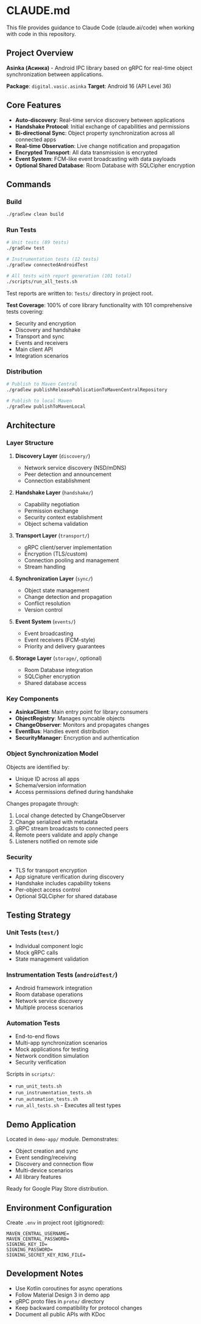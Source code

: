 # CLAUDE.md

This file provides guidance to Claude Code (claude.ai/code) when working with code in this repository.

## Project Overview

**Asinka (Асинка)** - Android IPC library based on gRPC for real-time object synchronization between applications.

**Package**: `digital.vasic.asinka`
**Target**: Android 16 (API Level 36)

## Core Features

- **Auto-discovery**: Real-time service discovery between applications
- **Handshake Protocol**: Initial exchange of capabilities and permissions
- **Bi-directional Sync**: Object property synchronization across all connected apps
- **Real-time Observation**: Live change notification and propagation
- **Encrypted Transport**: All data transmission is encrypted
- **Event System**: FCM-like event broadcasting with data payloads
- **Optional Shared Database**: Room Database with SQLCipher encryption

## Commands

### Build
```bash
./gradlew clean build
```

### Run Tests
```bash
# Unit tests (89 tests)
./gradlew test

# Instrumentation tests (12 tests)
./gradlew connectedAndroidTest

# All tests with report generation (101 total)
./scripts/run_all_tests.sh
```

Test reports are written to: `Tests/` directory in project root.

**Test Coverage**: 100% of core library functionality with 101 comprehensive tests covering:
- Security and encryption
- Discovery and handshake
- Transport and sync
- Events and receivers
- Main client API
- Integration scenarios

### Distribution
```bash
# Publish to Maven Central
./gradlew publishReleasePublicationToMavenCentralRepository

# Publish to local Maven
./gradlew publishToMavenLocal
```

## Architecture

### Layer Structure

1. **Discovery Layer** (`discovery/`)
   - Network service discovery (NSD/mDNS)
   - Peer detection and announcement
   - Connection establishment

2. **Handshake Layer** (`handshake/`)
   - Capability negotiation
   - Permission exchange
   - Security context establishment
   - Object schema validation

3. **Transport Layer** (`transport/`)
   - gRPC client/server implementation
   - Encryption (TLS/custom)
   - Connection pooling and management
   - Stream handling

4. **Synchronization Layer** (`sync/`)
   - Object state management
   - Change detection and propagation
   - Conflict resolution
   - Version control

5. **Event System** (`events/`)
   - Event broadcasting
   - Event receivers (FCM-style)
   - Priority and delivery guarantees

6. **Storage Layer** (`storage/`, optional)
   - Room Database integration
   - SQLCipher encryption
   - Shared database access

### Key Components

- **AsinkaClient**: Main entry point for library consumers
- **ObjectRegistry**: Manages syncable objects
- **ChangeObserver**: Monitors and propagates changes
- **EventBus**: Handles event distribution
- **SecurityManager**: Encryption and authentication

### Object Synchronization Model

Objects are identified by:
- Unique ID across all apps
- Schema/version information
- Access permissions defined during handshake

Changes propagate through:
1. Local change detected by ChangeObserver
2. Change serialized with metadata
3. gRPC stream broadcasts to connected peers
4. Remote peers validate and apply change
5. Listeners notified on remote side

### Security

- TLS for transport encryption
- App signature verification during discovery
- Handshake includes capability tokens
- Per-object access control
- Optional SQLCipher for shared database

## Testing Strategy

### Unit Tests (`test/`)
- Individual component logic
- Mock gRPC calls
- State management validation

### Instrumentation Tests (`androidTest/`)
- Android framework integration
- Room database operations
- Network service discovery
- Multiple process scenarios

### Automation Tests
- End-to-end flows
- Multi-app synchronization scenarios
- Mock applications for testing
- Network condition simulation
- Security verification

Scripts in `scripts/`:
- `run_unit_tests.sh`
- `run_instrumentation_tests.sh`
- `run_automation_tests.sh`
- `run_all_tests.sh` - Executes all test types

## Demo Application

Located in `demo-app/` module. Demonstrates:
- Object creation and sync
- Event sending/receiving
- Discovery and connection flow
- Multi-device scenarios
- All library features

Ready for Google Play Store distribution.

## Environment Configuration

Create `.env` in project root (gitignored):
```
MAVEN_CENTRAL_USERNAME=
MAVEN_CENTRAL_PASSWORD=
SIGNING_KEY_ID=
SIGNING_PASSWORD=
SIGNING_SECRET_KEY_RING_FILE=
```

## Development Notes

- Use Kotlin coroutines for async operations
- Follow Material Design 3 in demo app
- gRPC proto files in `proto/` directory
- Keep backward compatibility for protocol changes
- Document all public APIs with KDoc